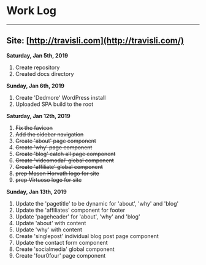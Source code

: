 # Work Log    

---     
Site: [http://travisli.com](http://travisli.com/)
---     


**Saturday, Jan 5th, 2019**      

1. Create repository      
1. Created docs directory     

**Sunday, Jan 6th, 2019**      

1. Create 'Dedmore' WordPress install   
1. Uploaded SPA build to the root

**Saturday, Jan 12th, 2019**       

1. ~~Fix the favicon~~          
1. ~~Add the sidebar navigation~~          
1. ~~Create 'about' page component~~                   
1. ~~Create 'why' page component~~              
1. ~~Create 'blog' catch all page component~~                 
1. ~~Create 'videomodal' global component~~          
1. ~~Create 'affiliate' global component~~          
1. ~~prep Mason Horvath logo for site~~          
1. ~~prep Virtuoso logo for site~~          

**Sunday, Jan 13th, 2019**    

1. Update the 'pagetitle' to be dynamic for 'about', 'why' and 'blog'
1. Update the 'affiliates' component for footer    
1. Update 'pageheader' for 'about', 'why' and 'blog'
1. Update 'about' with content     
1. Update 'why' with content     
1. Create 'singlepost' individual blog post page component
1. Update the contact form component          
1. Create 'socialmedia' global component  
1. Create 'four0four' page component  
